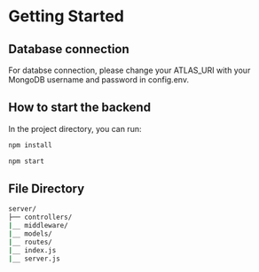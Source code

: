 # Getting Started

## Database connection

For databse connection, please change your ATLAS_URI with your MongoDB username and password in config.env.

## How to start the backend

In the project directory, you can run:
```bash
npm install
```
```bash
npm start
```

## File Directory
```bash
server/
├── controllers/
|__ middleware/
|__ models/
|__ routes/
|__ index.js
|__ server.js
```

